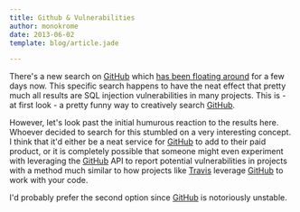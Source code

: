 ```yaml
---
title: Github & Vulnerabilities
author: monokrome
date: 2013-06-02
template: blog/article.jade

---
```


There's a new search on [GitHub][gh] which [has been floating around][lulz] for a few
days now. This specific search happens to have the neat effect that pretty much
all results are SQL injection vulnerabilities in many projects. This is - at
first look - a pretty funny way to creatively search [GitHub][gh].

However, let's look past the initial humurous reaction to the results here.
Whoever decided to search for this stumbled on a very interesting concept. I
think that it'd either be a neat service for [GitHub][gh] to add to their paid
product, or it is completely possible that someone might even experiment with
leveraging the [GitHub][gh] API to report potential vulnerabilities in projects
with a method much similar to how projects like [Travis][tci] leverage
[GitHub][gh] to work with your code.

I'd probably prefer the second option since [GitHub][gh] is notoriously
unstable.


[gh]: http://github.com "GitHub - Social Coding"
[tci]: http://travis-ci.org "Travis Continuous Integration"
[lulz]: http://goo.gl/PX5zP "Potential MySQL Injection Attacks"
